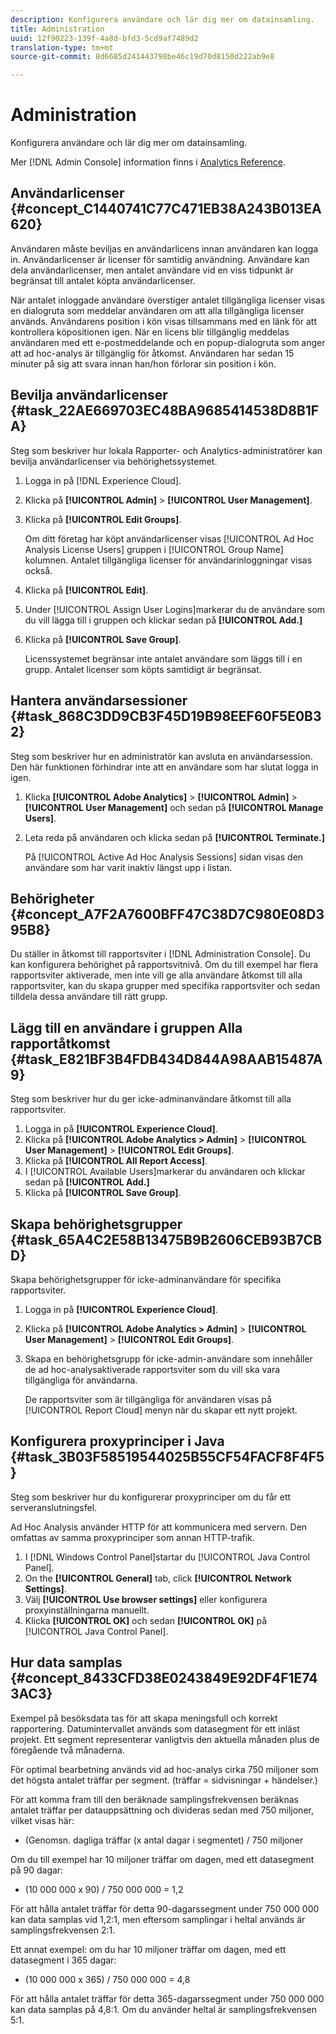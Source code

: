 ```yaml
---
description: Konfigurera användare och lär dig mer om datainsamling.
title: Administration
uuid: 12f90223-139f-4a8d-bfd3-5cd9af7489d2
translation-type: tm+mt
source-git-commit: 8d6685d241443798be46c19d70d8150d222ab9e8

---
```



# Administration

Konfigurera användare och lär dig mer om datainsamling.

Mer [!DNL Admin Console] information finns i [Analytics Reference](https://docs.adobe.com/content/help/en/analytics/landing/home.html).

## Användarlicenser {#concept_C1440741C77C471EB38A243B013EA620}

Användaren måste beviljas en användarlicens innan användaren kan logga in. Användarlicenser är licenser för samtidig användning. Användare kan dela användarlicenser, men antalet användare vid en viss tidpunkt är begränsat till antalet köpta användarlicenser.

<!-- 

c_user_license.html

 -->

När antalet inloggade användare överstiger antalet tillgängliga licenser visas en dialogruta som meddelar användaren om att alla tillgängliga licenser används. Användarens position i kön visas tillsammans med en länk för att kontrollera köpositionen igen. När en licens blir tillgänglig meddelas användaren med ett e-postmeddelande och en popup-dialogruta som anger att ad hoc-analys är tillgänglig för åtkomst. Användaren har sedan 15 minuter på sig att svara innan han/hon förlorar sin position i kön.

## Bevilja användarlicenser {#task_22AE669703EC48BA9685414538D8B1FA}

Steg som beskriver hur lokala Rapporter- och Analytics-administratörer kan bevilja användarlicenser via behörighetssystemet.

<!-- 

t_user_licenses.xml

 -->

1. Logga in på [!DNL Experience Cloud].
1. Klicka på **[!UICONTROL Admin]** > **[!UICONTROL User Management]**.
1. Klicka på **[!UICONTROL Edit Groups]**.

   Om ditt företag har köpt användarlicenser visas [!UICONTROL Ad Hoc Analysis License Users] gruppen i [!UICONTROL Group Name] kolumnen. Antalet tillgängliga licenser för användarinloggningar visas också.

1. Klicka på **[!UICONTROL Edit]**.
1. Under [!UICONTROL Assign User Logins]markerar du de användare som du vill lägga till i gruppen och klickar sedan på **[!UICONTROL Add.]**
1. Klicka på **[!UICONTROL Save Group]**.

   Licenssystemet begränsar inte antalet användare som läggs till i en grupp. Antalet licenser som köpts samtidigt är begränsat.

## Hantera användarsessioner {#task_868C3DD9CB3F45D19B98EEF60F5E0B32}

Steg som beskriver hur en administratör kan avsluta en användarsession. Den här funktionen förhindrar inte att en användare som har slutat logga in igen.

<!-- 

t_managing_users.xml

 -->

1. Klicka **[!UICONTROL Adobe Analytics]** > **[!UICONTROL Admin]** > **[!UICONTROL User Management]** och sedan på **[!UICONTROL Manage Users]**.
1. Leta reda på användaren och klicka sedan på **[!UICONTROL Terminate.]**

   På [!UICONTROL Active Ad Hoc Analysis Sessions] sidan visas den användare som har varit inaktiv längst upp i listan.

## Behörigheter {#concept_A7F2A7600BFF47C38D7C980E08D395B8}

<!-- 

c_permissions.xml

 -->

Du ställer in åtkomst till rapportsviter i [!DNL Administration Console]. Du kan konfigurera behörighet på rapportsvitnivå. Om du till exempel har flera rapportsviter aktiverade, men inte vill ge alla användare åtkomst till alla rapportsviter, kan du skapa grupper med specifika rapportsviter och sedan tilldela dessa användare till rätt grupp.

## Lägg till en användare i gruppen Alla rapportåtkomst {#task_E821BF3B4FDB434D844A98AAB15487A9}

Steg som beskriver hur du ger icke-adminanvändare åtkomst till alla rapportsviter.

<!-- 

t_permissions.xml

 -->

1. Logga in på **[!UICONTROL Experience Cloud]**.
1. Klicka på **[!UICONTROL Adobe Analytics > Admin]** > **[!UICONTROL User Management]** > **[!UICONTROL Edit Groups]**.
1. Klicka på **[!UICONTROL All Report Access]**.
1. I [!UICONTROL Available Users]markerar du användaren och klickar sedan på **[!UICONTROL Add.]**
1. Klicka på **[!UICONTROL Save Group]**.

## Skapa behörighetsgrupper {#task_65A4C2E58B13475B9B2606CEB93B7CBD}

Skapa behörighetsgrupper för icke-adminanvändare för specifika rapportsviter.

<!-- 

t_permission_groups.xml

 -->

1. Logga in på **[!UICONTROL Experience Cloud]**.
1. Klicka på **[!UICONTROL Adobe Analytics > Admin]** > **[!UICONTROL User Management]** > **[!UICONTROL Edit Groups]**.
1. Skapa en behörighetsgrupp för icke-admin-användare som innehåller de ad hoc-analysaktiverade rapportsviter som du vill ska vara tillgängliga för användarna.

   De rapportsviter som är tillgängliga för användaren visas på [!UICONTROL Report Cloud] menyn när du skapar ett nytt projekt.

## Konfigurera proxyprinciper i Java {#task_3B03F58519544025B55CF54FACF8F4F5}

Steg som beskriver hur du konfigurerar proxyprinciper om du får ett serveranslutningsfel.

<!-- 

t_proxy_policies.xml

 -->

Ad Hoc Analysis använder HTTP för att kommunicera med servern. Den omfattas av samma proxyprinciper som annan HTTP-trafik.

1. I [!DNL Windows Control Panel]startar du [!UICONTROL Java Control Panel].
1. On the **[!UICONTROL General]** tab, click **[!UICONTROL Network Settings]**.
1. Välj **[!UICONTROL Use browser settings]** eller konfigurera proxyinställningarna manuellt.
1. Klicka **[!UICONTROL OK]** och sedan **[!UICONTROL OK]** på [!UICONTROL Java Control Panel].

## Hur data samplas {#concept_8433CFD38E0243849E92DF4F1E743AC3}

Exempel på besöksdata tas för att skapa meningsfull och korrekt rapportering. Datumintervallet används som datasegment för ett inläst projekt. Ett segment representerar vanligtvis den aktuella månaden plus de föregående två månaderna.

<!-- 

c_overview_data_sampling.xml

 -->

För optimal bearbetning används vid ad hoc-analys cirka 750 miljoner som det högsta antalet träffar per segment. (träffar = sidvisningar + händelser.)

För att komma fram till den beräknade samplingsfrekvensen beräknas antalet träffar per datauppsättning och divideras sedan med 750 miljoner, vilket visas här:

* (Genomsn. dagliga träffar (x antal dagar i segmentet) / 750 miljoner

Om du till exempel har 10 miljoner träffar om dagen, med ett datasegment på 90 dagar:

* (10 000 000 x 90) / 750 000 000 = 1,2

För att hålla antalet träffar för detta 90-dagarssegment under 750 000 000 kan data samplas vid 1,2:1, men eftersom samplingar i heltal används är samplingsfrekvensen 2:1.

Ett annat exempel: om du har 10 miljoner träffar om dagen, med ett datasegment i 365 dagar:

* (10 000 000 x 365) / 750 000 000 = 4,8

För att hålla antalet träffar för detta 365-dagarssegment under 750 000 000 kan data samplas på 4,8:1. Om du använder heltal är samplingsfrekvensen 5:1.
